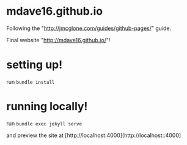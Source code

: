 # mdave16.github.io
Following the "http://jmcglone.com/guides/github-pages/" guide.

Final website "http://mdave16.github.io/"!

# setting up!
run  `bundle install`

# running locally!
run `bundle exec jekyll serve`

and preview the site at [http://localhost:4000](http://localhost::4000]

